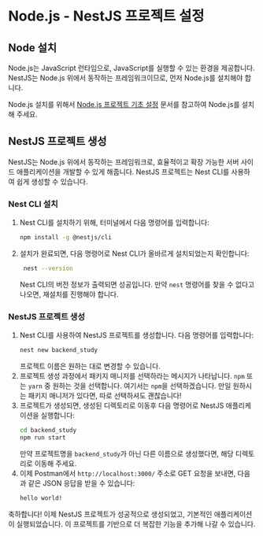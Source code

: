 # Node.js - NestJS 프로젝트 설정

## Node 설치
Node.js는 JavaScript 런타임으로, JavaScript를 실행할 수 있는 환경을 제공합니다. NestJS는 Node.js 위에서 동작하는 프레임워크이므로, 먼저 Node.js를 설치해야 합니다.

Node.js 설치를 위해서 [Node.js 프로젝트 기초 설정](../../project_configuration_fundamental/node.md) 문서를 참고하여 Node.js를 설치해 주세요.

## NestJS 프로젝트 생성
NestJS는 Node.js 위에서 동작하는 프레임워크로, 효율적이고 확장 가능한 서버 사이드 애플리케이션을 개발할 수 있게 해줍니다. NestJS 프로젝트는 Nest CLI를 사용하여 쉽게 생성할 수 있습니다.

### Nest CLI 설치
1. Nest CLI를 설치하기 위해, 터미널에서 다음 명령어를 입력합니다:
   ```bash
   npm install -g @nestjs/cli
   ```
2. 설치가 완료되면, 다음 명령어로 Nest CLI가 올바르게 설치되었는지 확인합니다:
   ```bash
    nest --version
    ```
    Nest CLI의 버전 정보가 출력되면 성공입니다. 만약 `nest` 명령어를 찾을 수 없다고 나오면, 재설치를 진행해야 합니다.

### NestJS 프로젝트 생성

1. Nest CLI를 사용하여 NestJS 프로젝트를 생성합니다. 다음 명령어를 입력합니다:
    ```bash
    nest new backend_study
    ```
    프로젝트 이름은 원하는 대로 변경할 수 있습니다.
2. 프로젝트 생성 과정에서 패키지 매니저를 선택하라는 메시지가 나타납니다. `npm` 또는 `yarn` 중 원하는 것을 선택합니다. 여기서는 `npm`을 선택하겠습니다.
    만일 원하시는 패키지 매니저가 있다면, 따로 선택하셔도 괜찮습니다!
3. 프로젝트가 생성되면, 생성된 디렉토리로 이동후 다음 명령어로 NestJS 애플리케이션을 실행합니다:
    ```bash
    cd backend_study
    npm run start
    ```
    만약 프로젝트명을 `backend_study`가 아닌 다른 이름으로 생성했다면, 해당 디렉토리로 이동해 주세요.
4. 이제 Postman에서 `http://localhost:3000/` 주소로 GET 요청을 보내면, 다음과 같은 JSON 응답을 받을 수 있습니다:
    ```txt
    hello world!
    ```

축하합니다! 이제 NestJS 프로젝트가 성공적으로 생성되었고, 기본적인 애플리케이션이 실행되었습니다. 이 프로젝트를 기반으로 더 복잡한 기능을 추가해 나갈 수 있습니다.
